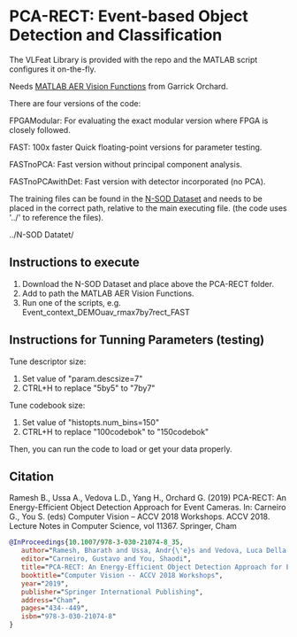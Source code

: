 # PCA-RECT: Event-based Object Detection and Classification

The VLFeat Library is provided with the repo and the MATLAB script configures it on-the-fly.

Needs [MATLAB AER Vision Functions](https://github.com/gorchard/Matlab_AER_vision_functions) from Garrick Orchard.

There are four versions of the code:

   FPGAModular: For evaluating the exact modular version where FPGA is closely followed.
   
   FAST: 100x faster Quick floating-point versions for parameter testing.
   
   FASTnoPCA: Fast version without principal component analysis.
   
   FASTnoPCAwithDet: Fast version with detector incorporated (no PCA).
   
The training files can be found in the [N-SOD Dataset](https://tinyurl.com/s84nlm4) and needs to be placed in the correct path, relative to the main executing file. (the code uses '../' to reference the files). 

../N-SOD Datatet/


## Instructions to execute

   1. Download the N-SOD Dataset and place above the PCA-RECT folder.
   2. Add to path the MATLAB AER Vision Functions.
   3. Run one of the scripts, e.g. Event_context_DEMOuav_rmax7by7rect_FAST

## Instructions for Tunning Parameters (testing)
Tune descriptor size: 
   1. Set value of "param.descsize=7"
   2. CTRL+H to replace "5by5" to "7by7"
   
Tune codebook size: 
   1. Set value of "histopts.num_bins=150"
   2. CTRL+H to replace "100codebok" to "150codebok"

Then, you can run the code to load or get your data properly.

## Citation ##
Ramesh B., Ussa A., Vedova L.D., Yang H., Orchard G. (2019) PCA-RECT: An Energy-Efficient Object Detection Approach for Event Cameras. In: Carneiro G., You S. (eds) Computer Vision – ACCV 2018 Workshops. ACCV 2018. Lecture Notes in Computer Science, vol 11367. Springer, Cham

```bibtex
@InProceedings{10.1007/978-3-030-21074-8_35,
   author="Ramesh, Bharath and Ussa, Andr{\'e}s and Vedova, Luca Della and Yang, Hong and Orchard, Garrick",
   editor="Carneiro, Gustavo and You, Shaodi",
   title="PCA-RECT: An Energy-Efficient Object Detection Approach for Event Cameras",
   booktitle="Computer Vision -- ACCV 2018 Workshops",
   year="2019",
   publisher="Springer International Publishing",
   address="Cham",
   pages="434--449",
   isbn="978-3-030-21074-8"
}
```

